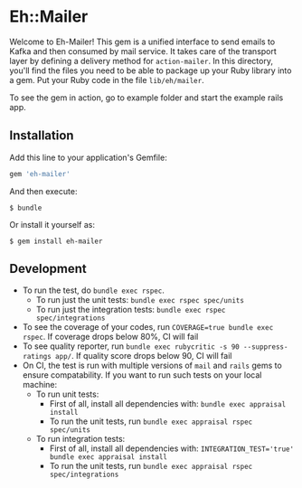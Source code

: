 # Eh::Mailer

Welcome to Eh-Mailer! This gem is a unified interface to send emails to Kafka and then consumed by mail service. It takes care of the transport layer by defining a delivery method for `action-mailer`. In this directory, you'll find the files you need to be able to package up your Ruby library into a gem. Put your Ruby code in the file `lib/eh/mailer`.

To see the gem in action, go to example folder and start the example rails app.

## Installation

Add this line to your application's Gemfile:

```ruby
gem 'eh-mailer'
```

And then execute:

    $ bundle

Or install it yourself as:

    $ gem install eh-mailer

## Development

- To run the test, do ` bundle exec rspec `.
  - To run just the unit tests: ` bundle exec rspec spec/units `
  - To run just the integration tests: ` bundle exec rspec spec/integrations `
- To see the coverage of your codes, run ` COVERAGE=true bundle exec rspec `. If coverage drops below 80%, CI will fail
- To see quality reporter, run ` bundle exec rubycritic -s 90 --suppress-ratings app/ `. If quality score drops below 90, CI will fail
- On CI, the test is run with multiple versions of `mail` and `rails` gems to ensure compatability. If you want to run such tests on your local machine:
  - To run unit tests:
    - First of all, install all dependencies with: ` bundle exec appraisal install `
    - To run the unit tests, run ` bundle exec appraisal rspec spec/units `
  - To run integration tests:
    - First of all, install all dependencies with: ` INTEGRATION_TEST='true' bundle exec appraisal install `
    - To run the unit tests, run ` bundle exec appraisal rspec spec/integrations `
